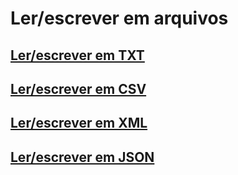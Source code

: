 # Ler/escrever em arquivos

## [Ler/escrever em TXT][0]

## [Ler/escrever em CSV][1]

## [Ler/escrever em XML][2]

## [Ler/escrever em JSON][3]


[0]: read_write_txt.md
[1]: read_write_csv.md
[2]: #lerescrever-em-xml
[3]: #lerescrever-em-json

